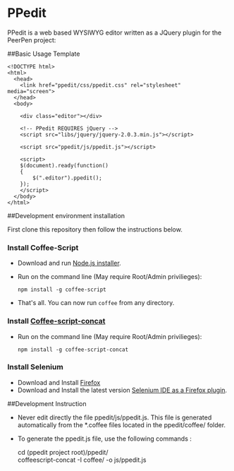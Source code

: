 PPedit
======

PPedit is a web based WYSIWYG editor written as a JQuery plugin for the PeerPen project:

##Basic Usage Template

    <!DOCTYPE html>
    <html>
      <head>
        <link href="ppedit/css/ppedit.css" rel="stylesheet" media="screen">    
      </head>
      <body>
      
        <div class="editor"></div>
      
        <!-- PPedit REQUIRES jQuery -->
        <script src="libs/jquery/jquery-2.0.3.min.js"></script>
        
        <script src="ppedit/js/ppedit.js"></script>
    
        <script>
        $(document).ready(function()
        {
            $(".editor").ppedit();
        });        
        </script>
      </body>
    </html>

##Development environment installation

First clone this repository then follow the instructions below.

### Install Coffee-Script

 -  Download and run [Node.js installer](http://nodejs.org/download/).
 - Run on the command line (May require Root/Admin privilieges): 

	`npm install -g coffee-script`

 - That's all. You can now run `coffee` from any directory.

### Install [Coffee-script-concat ](https://github.com/fairfieldt/coffeescript-concat)

 - Run on the command line (May require Root/Admin privilieges): 

	`npm install -g coffee-script-concat`

### Install Selenium

- Download and Install [Firefox](http://www.mozilla.org/en-US/firefox/new/)
- Download and Install the latest version [Selenium IDE as a Firefox plugin](http://docs.seleniumhq.org/download/).

##Development Instruction

 - Never edit directly the file ppedit/js/ppedit.js. This file is generated automatically from the *.coffee files located in the ppedit/coffee/ folder.
 - To generate the ppedit.js file, use the following commands :

    cd (ppedit project root)/ppedit/    
    coffeescript-concat -I coffee/ -o js/ppedit.js

